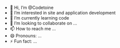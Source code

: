 - 👋 Hi, I’m @Codetoine
- 👀 I’m interested in site and application development
- 🌱 I’m currently learning code
- 💞️ I’m looking to collaborate on ...
- 📫 How to reach me ...
- 😄 Pronouns: ...
- ⚡ Fun fact: ...

<!---
Codetoine/Codetoine is a ✨ special ✨ repository because its `README.md` (this file) appears on your GitHub profile.
You can click the Preview link to take a look at your changes.
--->
